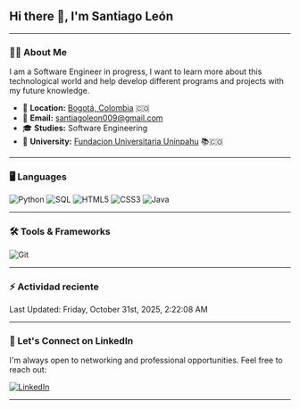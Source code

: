 ## Hi there 👋, I'm Santiago León

---

### 🧑‍💻 **About Me**

I am a Software Engineer in progress, I want to learn more about this technological world and help develop different programs and projects with my future knowledge.

- 📍 **Location:** <a href="https://www.google.com/maps/search/bogot%C3%A1/@4.6486259,-74.2478946,11z" target="_blank">Bogotá, Colombia</a> 🇨🇴  
- 📧 **Email:** [santiagoleon009@gmail.com](mailto:santiagoleon009@gmail.com) 
- 🎓 **Studies:** Software Engineering
- 🏫 **University:** [Fundacion Universitaria Uninpahu](https://uninpahu.edu.co/) 📚🇨🇴 

---

### 🖥️ **Languages**
![Python](https://img.shields.io/badge/Python-3776AB?style=for-the-badge&logo=python&logoColor=white)
![SQL](https://img.shields.io/badge/SQL-316192?style=for-the-badge&logo=postgresql&logoColor=white)
![HTML5](https://img.shields.io/badge/HTML5-E34F26?style=for-the-badge&logo=html5&logoColor=white)
![CSS3](https://img.shields.io/badge/CSS3-1572B6?style=for-the-badge&logo=css3&logoColor=white)
![Java](https://img.shields.io/badge/Java-ED8B00?style=for-the-badge&logo=openjdk&logoColor=white)

---

### 🛠️ **Tools & Frameworks**
![Git](https://img.shields.io/badge/Git-F05032?style=for-the-badge&logo=git&logoColor=white)

---

### :zap: Actividad reciente
<!--RECENT_ACTIVITY:start-->
<!--RECENT_ACTIVITY:end-->
<!--RECENT_ACTIVITY:last_update-->
Last Updated: Friday, October 31st, 2025, 2:22:08 AM
<!--RECENT_ACTIVITY:last_update_end-->

---

### 📇 Let's Connect on LinkedIn

I'm always open to networking and professional opportunities. Feel free to reach out:

[![LinkedIn](https://img.shields.io/badge/LinkedIn-0077B5?style=for-the-badge&logo=linkedin&logoColor=white)](https://www.linkedin.com/in/santiago-le%C3%B3n-cadena-153514255/)

---
